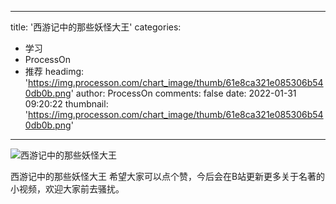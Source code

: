 
---
title: '西游记中的那些妖怪大王'
categories: 
 - 学习
 - ProcessOn
 - 推荐
headimg: 'https://img.processon.com/chart_image/thumb/61e8ca321e085306b540db0b.png'
author: ProcessOn
comments: false
date: 2022-01-31 09:20:22
thumbnail: 'https://img.processon.com/chart_image/thumb/61e8ca321e085306b540db0b.png'
---

<div>   
<img class="thumb" alt="西游记中的那些妖怪大王" src="https://img.processon.com/chart_image/thumb/61e8ca321e085306b540db0b.png" referrerpolicy="no-referrer">
<p>西游记中的那些妖怪大王
希望大家可以点个赞，今后会在B站更新更多关于名著的小视频，欢迎大家前去骚扰。</p>  
</div>
            